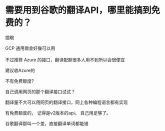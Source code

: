 # 需要用到谷歌的翻译API，哪里能搞到免费的？


插眼&nbsp; &nbsp;&nbsp; &nbsp;&nbsp; &nbsp;&nbsp; &nbsp;&nbsp; &nbsp;&nbsp; &nbsp;&nbsp; &nbsp;&nbsp; &nbsp;&nbsp; &nbsp;&nbsp; &nbsp;&nbsp; &nbsp;&nbsp; &nbsp;&nbsp; &nbsp;&nbsp; &nbsp;&nbsp; &nbsp;&nbsp;&nbsp;

GCP 通用赠金好像可以用<br />
<br />
不过推荐 Azure 的接口，翻译配额很多人用不到所以会很便宜<img id="aimg_gjkl2" onclick="zoom(this, this.src, 0, 0, 0)" class="zoom" src="https://cdn.jsdelivr.net/gh/hishis/forum-master/public/images/patch.gif" onmouseover="img_onmouseoverfunc(this)" onload="thumbImg(this)" border="0" alt="" />

建议收Azure的

不有免费额度?

自己调用网页的那个翻译接口试试？

翻译量不大可以用网页的翻译接口，网上各种编程语言都有实现

有免费额度的， 记得是v2版本的api。 自己用足够了。

谷歌翻译那叫一个差，直接翻译单词都能错
